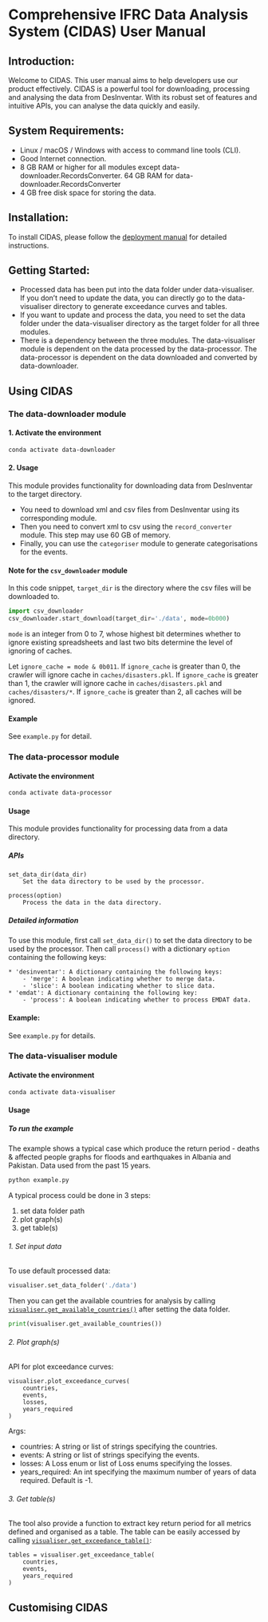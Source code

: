 # Comprehensive IFRC Data Analysis System (CIDAS) User Manual

## Introduction:
Welcome to CIDAS. This user manual aims to help developers use our product 
effectively. CIDAS is a powerful tool for downloading, processing and analysing 
the data from DesInventar. With its robust set of features and intuitive APIs, 
you can analyse the data quickly and easily.

## System Requirements:
- Linux / macOS / Windows with access to command line tools (CLI).
- Good Internet connection.
- 8 GB RAM or higher for all modules except data-downloader.RecordsConverter. 
  64 GB RAM for data-downloader.RecordsConverter
- 4 GB free disk space for storing the data.

## Installation:
To install CIDAS, please follow the 
[deployment manual](https://github.com/COMP0016-IFRC-Team5/.github/Deployment-Manual.md) 
for detailed instructions.

## Getting Started:
- Processed data has been put into the data folder under data-visualiser. If 
  you don’t need to update the data, you can directly go to the data-visualiser 
  directory to generate exceedance curves and tables.  
- If you want to update and process the data, you need to set the data folder 
  under the data-visualiser directory as the target folder for all three 
  modules.  
- There is a dependency between the three modules. The data-visualiser module 
  is dependent on the data processed by the data-processor. The data-processor 
  is dependent on the data downloaded and converted by data-downloader.

## Using CIDAS

### The data-downloader module

#### 1. Activate the environment
```bash
conda activate data-downloader
```

#### 2. Usage
This module provides functionality for downloading data from DesInventar to the 
target directory.  
- You need to download xml and csv files from DesInventar using its 
  corresponding module. 
- Then you need to convert xml to csv using the `record_converter` module. This 
  step may use 60 GB of memory.
- Finally, you can use the `categoriser` module to generate categorisations for 
  the events.

#### Note for the `csv_downloader` module
In this code snippet, `target_dir` is the directory where the csv files will be 
downloaded to.
```python
import csv_downloader
csv_downloader.start_download(target_dir='./data', mode=0b000)
```
`mode` is an integer from 0 to 7, whose highest bit determines whether to 
ignore existing spreadsheets and last two bits determine the level of ignoring 
of caches.

Let `ignore_cache = mode & 0b011`. If `ignore_cache` is greater than 0, the 
crawler will ignore cache in `caches/disasters.pkl`. If `ignore_cache` is 
greater than 1, the crawler will ignore cache in `caches/disasters.pkl` and 
`caches/disasters/*`. If `ignore_cache` is greater than 2, all caches will be 
ignored.

#### Example
See `example.py` for detail.

### The data-processor module

#### Activate the environment
```bash
conda activate data-processor
```

#### Usage
This module provides functionality for processing data from a data directory.

##### APIs
```
set_data_dir(data_dir)
    Set the data directory to be used by the processor.

process(option)
    Process the data in the data directory.
```

##### Detailed information
To use this module, first call `set_data_dir()` to set the data directory to be
used by the processor. Then call `process()` with a dictionary `option`
containing the following keys:
```
* 'desinventar': A dictionary containing the following keys:
    - 'merge': A boolean indicating whether to merge data.
    - 'slice': A boolean indicating whether to slice data.
* 'emdat': A dictionary containing the following key:
    - 'process': A boolean indicating whether to process EMDAT data.
```

#### Example:
See `example.py` for details.

### The data-visualiser module

#### Activate the environment
```bash
conda activate data-visualiser
```
#### Usage
##### To run the example
The example shows a typical case which produce the return period - deaths & 
affected people graphs for floods and earthquakes in Albania and Pakistan. Data 
used from the past 15 years.

```bash
python example.py
```
A typical process could be done in 3 steps:
1. set data folder path
2. plot graph(s)
3. get table(s)


###### 1. Set input data

To use default processed data:

```python
visualiser.set_data_folder('./data')
``` 
Then you can get the available countries for analysis by
calling [`visualiser.get_available_countries()`](https://github.com/COMP0016-IFRC-Team5/data-visualiser/blob/main/example.py#L5)
after setting the data folder.

```python
print(visualiser.get_available_countries())
```

###### 2. Plot graph(s)

API for plot exceedance curves:
```
visualiser.plot_exceedance_curves(
    countries,
    events,
    losses,
    years_required
)
```
Args:
- countries: A string or list of strings specifying the countries. 
- events: A string or list of strings specifying the events. 
- losses: A Loss enum or list of Loss enums specifying the losses. 
- years_required: An int specifying the maximum number of years of data 
  required. Default is -1.


###### 3. Get table(s)
The tool also provide a function to extract key return period for all metrics 
defined and organised as a table. The table can be easily accessed by calling 
[`visualiser.get_exceedance_table()`](https://github.com/COMP0016-IFRC-Team5/data-visualiser/blob/main/example.py#L22):

```
tables = visualiser.get_exceedance_table(
    countries,
    events,
    years_required
)
```

## Customising CIDAS
